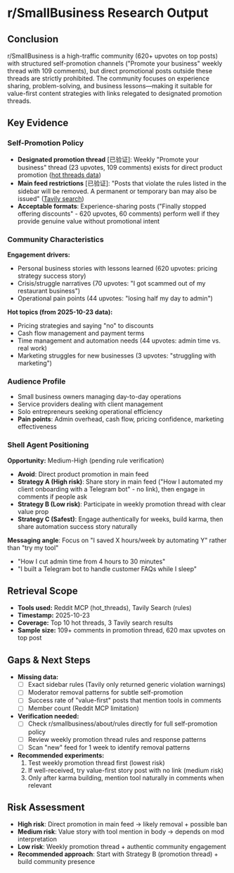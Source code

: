 # r/SmallBusiness Research Output

## Conclusion
r/SmallBusiness is a high-traffic community (620+ upvotes on top posts) with structured self-promotion channels ("Promote your business" weekly thread with 109 comments), but direct promotional posts outside these threads are strictly prohibited. The community focuses on experience sharing, problem-solving, and business lessons—making it suitable for value-first content strategies with links relegated to designated promotion threads.

## Key Evidence

### Self-Promotion Policy
- **Designated promotion thread** [已验证]: Weekly "Promote your business" thread (23 upvotes, 109 comments) exists for direct product promotion ([hot threads data](2025-10-23))
- **Main feed restrictions** [已验证]: "Posts that violate the rules listed in the sidebar will be removed. A permanent or temporary ban may also be issued" ([Tavily search](https://www.reddit.com/r/smallbusiness/))
- **Acceptable formats**: Experience-sharing posts ("Finally stopped offering discounts" - 620 upvotes, 60 comments) perform well if they provide genuine value without promotional intent

### Community Characteristics
**Engagement drivers:**
- Personal business stories with lessons learned (620 upvotes: pricing strategy success story)
- Crisis/struggle narratives (70 upvotes: "I got scammed out of my restaurant business")
- Operational pain points (44 upvotes: "losing half my day to admin")

**Hot topics (from 2025-10-23 data):**
- Pricing strategies and saying "no" to discounts
- Cash flow management and payment terms
- Time management and automation needs (44 upvotes: admin time vs. real work)
- Marketing struggles for new businesses (3 upvotes: "struggling with marketing")

### Audience Profile
- Small business owners managing day-to-day operations
- Service providers dealing with client management
- Solo entrepreneurs seeking operational efficiency
- **Pain points**: Admin overhead, cash flow, pricing confidence, marketing effectiveness

### Shell Agent Positioning
**Opportunity:** Medium-High (pending rule verification)
- **Avoid**: Direct product promotion in main feed
- **Strategy A (High risk)**: Share story in main feed ("How I automated my client onboarding with a Telegram bot" - no link), then engage in comments if people ask
- **Strategy B (Low risk)**: Participate in weekly promotion thread with clear value prop
- **Strategy C (Safest)**: Engage authentically for weeks, build karma, then share automation success story naturally

**Messaging angle**: Focus on "I saved X hours/week by automating Y" rather than "try my tool"
- "How I cut admin time from 4 hours to 30 minutes"
- "I built a Telegram bot to handle customer FAQs while I sleep"

## Retrieval Scope
- **Tools used:** Reddit MCP (hot_threads), Tavily Search (rules)
- **Timestamp:** 2025-10-23
- **Coverage:** Top 10 hot threads, 3 Tavily search results
- **Sample size:** 109+ comments in promotion thread, 620 max upvotes on top post

## Gaps & Next Steps
- **Missing data:**
  - [ ] Exact sidebar rules (Tavily only returned generic violation warnings)
  - [ ] Moderator removal patterns for subtle self-promotion
  - [ ] Success rate of "value-first" posts that mention tools in comments
  - [ ] Member count (Reddit MCP limitation)

- **Verification needed:**
  - [ ] Check r/smallbusiness/about/rules directly for full self-promotion policy
  - [ ] Review weekly promotion thread rules and response patterns
  - [ ] Scan "new" feed for 1 week to identify removal patterns

- **Recommended experiments:**
  1. Test weekly promotion thread first (lowest risk)
  2. If well-received, try value-first story post with no link (medium risk)
  3. Only after karma building, mention tool naturally in comments when relevant

## Risk Assessment
- **High risk**: Direct promotion in main feed → likely removal + possible ban
- **Medium risk**: Value story with tool mention in body → depends on mod interpretation
- **Low risk**: Weekly promotion thread + authentic community engagement
- **Recommended approach**: Start with Strategy B (promotion thread) + build community presence
